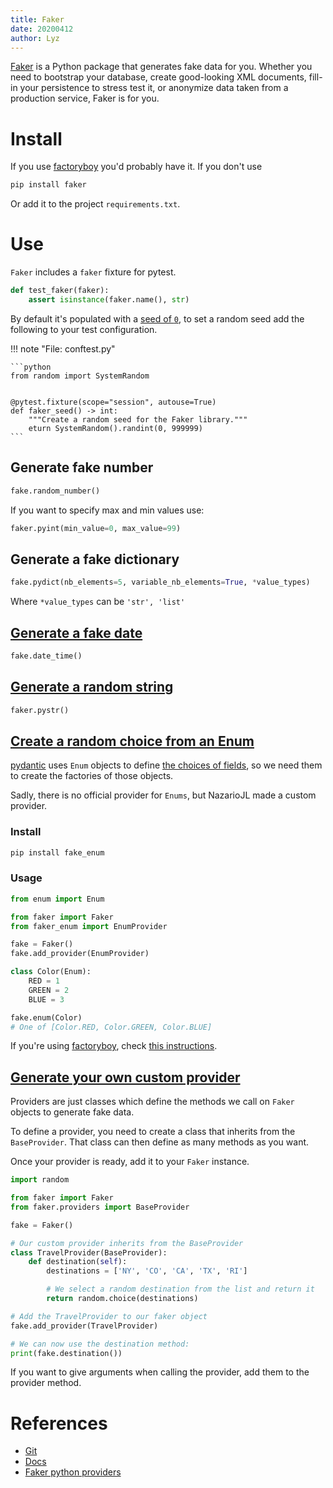 ```yaml
---
title: Faker
date: 20200412
author: Lyz
---
```


[Faker](https://faker.readthedocs.io/en/master/) is a Python package that
generates fake data for you. Whether you need to bootstrap your database, create
good-looking XML documents, fill-in your persistence to stress test it, or
anonymize data taken from a production service, Faker is for you.

# Install

If you use [factoryboy](factoryboy.md) you'd probably have it. If you don't use

```bash
pip install faker
```

Or add it to the project `requirements.txt`.


# Use

`Faker` includes a `faker` fixture for pytest.

```python
def test_faker(faker):
    assert isinstance(faker.name(), str)
```

By default it's populated with a [seed of
`0`](https://faker.readthedocs.io/en/master/pytest-fixtures.html#seeding-configuration),
to set a random seed add the following to your test configuration.

!!! note "File: conftest.py"

    ```python
    from random import SystemRandom


    @pytest.fixture(scope="session", autouse=True)
    def faker_seed() -> int:
        """Create a random seed for the Faker library."""
        eturn SystemRandom().randint(0, 999999)
    ```

## Generate fake number

```python
fake.random_number()
```

If you want to specify max and min values use:

```python
faker.pyint(min_value=0, max_value=99)
```

## Generate a fake dictionary

```python
fake.pydict(nb_elements=5, variable_nb_elements=True, *value_types)
```

Where `*value_types` can be `'str', 'list'`


## [Generate a fake date](https://faker.readthedocs.io/en/master/providers/faker.providers.date_time.html)

```python
fake.date_time()
```

## [Generate a random string](https://faker.readthedocs.io/en/master/providers/faker.providers.python.html#faker.providers.python.Provider.pystr)

```python
faker.pystr()
```

## [Create a random choice from an Enum](https://github.com/NazarioJL/faker_enum)

[pydantic](pydantic.md) uses `Enum` objects to define [the choices of
fields](https://pydantic-docs.helpmanual.io/usage/types/#enums-and-choices), so
we need them to create the factories of those objects.

Sadly, there is no official provider for `Enums`, but NazarioJL made a custom
provider.

### Install

```bash
pip install fake_enum
```

### Usage

```python
from enum import Enum

from faker import Faker
from faker_enum import EnumProvider

fake = Faker()
fake.add_provider(EnumProvider)

class Color(Enum):
    RED = 1
    GREEN = 2
    BLUE = 3

fake.enum(Color)
# One of [Color.RED, Color.GREEN, Color.BLUE]
```

If you're using [factoryboy](factoryboy.md), check [this
instructions](factoryboy.md#word-from-enum-choices).

## [Generate your own custom provider](https://semaphoreci.com/community/tutorials/generating-fake-data-for-python-unit-tests-with-faker)

Providers are just classes which define the methods we call on `Faker` objects to
generate fake data.

To define a provider, you need to create a class that inherits from the
`BaseProvider`. That class can then define as many methods as you want.

Once your provider is ready, add it to your `Faker` instance.

```python
import random

from faker import Faker
from faker.providers import BaseProvider

fake = Faker()

# Our custom provider inherits from the BaseProvider
class TravelProvider(BaseProvider):
    def destination(self):
        destinations = ['NY', 'CO', 'CA', 'TX', 'RI']

        # We select a random destination from the list and return it
        return random.choice(destinations)

# Add the TravelProvider to our faker object
fake.add_provider(TravelProvider)

# We can now use the destination method:
print(fake.destination())
```

If you want to give arguments when calling the provider, add them to the
provider method.

# References

* [Git](https://github.com/joke2k/faker)
* [Docs](https://faker.readthedocs.io/en/master/)
* [Faker python
   providers](https://faker.readthedocs.io/en/master/providers/faker.providers.python.html)
